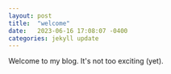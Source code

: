 ```yaml
---
layout: post
title:  "welcome"
date:   2023-06-16 17:08:07 -0400
categories: jekyll update
---
```

Welcome to my blog. It's not too exciting (yet).
